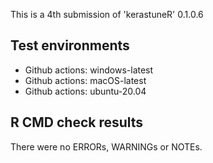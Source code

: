 This is a 4th submission of 'kerastuneR' 0.1.0.6

## Test environments

* Github actions: windows-latest
* Github actions: macOS-latest
* Github actions: ubuntu-20.04


## R CMD check results

There were no ERRORs, WARNINGs or NOTEs.


